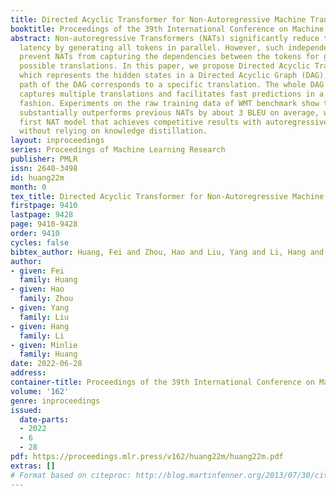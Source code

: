 ```yaml
---
title: Directed Acyclic Transformer for Non-Autoregressive Machine Translation
booktitle: Proceedings of the 39th International Conference on Machine Learning
abstract: Non-autoregressive Transformers (NATs) significantly reduce the decoding
  latency by generating all tokens in parallel. However, such independent predictions
  prevent NATs from capturing the dependencies between the tokens for generating multiple
  possible translations. In this paper, we propose Directed Acyclic Transfomer (DA-Transformer),
  which represents the hidden states in a Directed Acyclic Graph (DAG), where each
  path of the DAG corresponds to a specific translation. The whole DAG simultaneously
  captures multiple translations and facilitates fast predictions in a non-autoregressive
  fashion. Experiments on the raw training data of WMT benchmark show that DA-Transformer
  substantially outperforms previous NATs by about 3 BLEU on average, which is the
  first NAT model that achieves competitive results with autoregressive Transformers
  without relying on knowledge distillation.
layout: inproceedings
series: Proceedings of Machine Learning Research
publisher: PMLR
issn: 2640-3498
id: huang22m
month: 0
tex_title: Directed Acyclic Transformer for Non-Autoregressive Machine Translation
firstpage: 9410
lastpage: 9428
page: 9410-9428
order: 9410
cycles: false
bibtex_author: Huang, Fei and Zhou, Hao and Liu, Yang and Li, Hang and Huang, Minlie
author:
- given: Fei
  family: Huang
- given: Hao
  family: Zhou
- given: Yang
  family: Liu
- given: Hang
  family: Li
- given: Minlie
  family: Huang
date: 2022-06-28
address:
container-title: Proceedings of the 39th International Conference on Machine Learning
volume: '162'
genre: inproceedings
issued:
  date-parts:
  - 2022
  - 6
  - 28
pdf: https://proceedings.mlr.press/v162/huang22m/huang22m.pdf
extras: []
# Format based on citeproc: http://blog.martinfenner.org/2013/07/30/citeproc-yaml-for-bibliographies/
---
```

